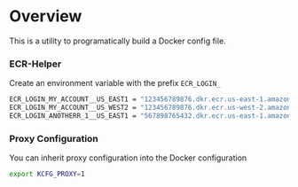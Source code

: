 # Overview
This is a utility to programatically build a Docker config file.

### ECR-Helper
Create an environment variable with the prefix `ECR_LOGIN_`
```bash
ECR_LOGIN_MY_ACCOUNT__US_EAST1 = "123456789876.dkr.ecr.us-east-1.amazonaws.com"
ECR_LOGIN_MY_ACCOUNT__US_WEST2 = "123456789876.dkr.ecr.us-west-2.amazonaws.com"
ECR_LOGIN_ANOTHERR_1__US_EAST1 = "567898765432.dkr.ecr.us-east-1.amazonaws.com"
```

### Proxy Configuration
You can inherit proxy configuration into the Docker configuration
```bash
export KCFG_PROXY=1
```
